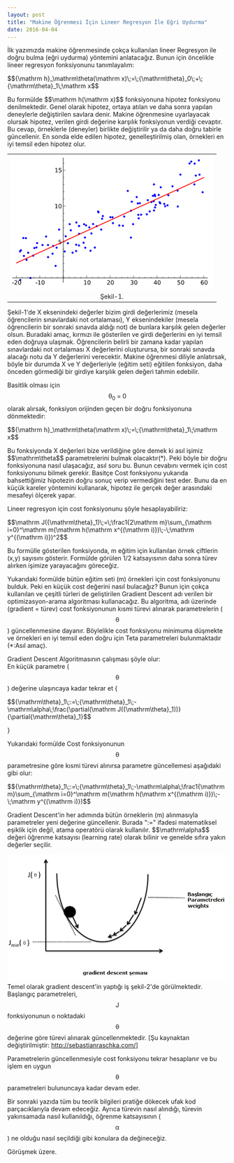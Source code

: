 ```yaml
---
layout: post
title: "Makine Öğrenmesi İçin Lineer Regresyon İle Eğri Uydurma"
date: 2016-04-04
---
```


İlk yazımızda makine öğrenmesinde çokça kullanılan lineer Regresyon ile doğru bulma (eğri uydurma) yöntemini anlatacağız. Bunun için öncelikle lineer regresyon fonksiyonunu tanımlayalım:
<p>$${\mathrm h}_\mathrm\theta(\mathrm x)\;=\;{\mathrm\theta}_0\;+\;{\mathrm\theta}_1\;\mathrm x$$ </p>
Bu formülde $$\mathrm h(\mathrm x)$$ fonksiyonuna hipotez fonksiyonu denilmektedir. Genel olarak hipotez, ortaya atılan ve daha sonra yapılan deneylerle değiştirilen savlara denir. Makine öğrenmesine uyarlayacak olursak hipotez, verilen girdi değerine karşılık fonksiyonun verdiği cevaptır. Bu cevap, örneklerle (deneyler) birlikte değiştirilir ya da daha doğru tabirle güncellenir. En sonda elde edilen hipotez, genelleştirilmiş olan, örnekleri en iyi temsil eden hipotez olur.

<table align="center">
<tr><td style="text-align: center;">
<img src="/img/linear_regression.png" text-align="center"></td></tr>
<tr><td class="tr-caption" style="text-align: center;">Şekil-1.</td></tr>
</table>
Şekil-1'de X eksenindeki değerler bizim girdi değerlerimiz (mesela öğrencilerin sınavlardaki not ortalaması), Y eksenindekiler (mesela öğrencilerin bir sonraki sınavda aldığı not) de bunlara karşılık gelen değerler olsun. Buradaki amaç, kırmızı ile gösterilen ve girdi değerlerini en iyi temsil eden doğruya ulaşmak. Öğrencilerin belirli bir zamana kadar yapılan sınavlardaki not ortalaması X değerlerini oluşturursa, bir sonraki sınavda alacağı notu da Y değerlerini verecektir. Makine öğrenmesi diliyle anlatırsak, böyle bir durumda X ve Y değerleriyle (eğitim seti) eğitilen fonksiyon, daha önceden görmediği bir girdiye karşılık gelen değeri tahmin edebilir.
 
Basitlik olması için $${\mathrm\theta}_0\;=\;0$$ olarak alırsak, fonksiyon orijinden geçen bir doğru fonksiyonuna dönmektedir:
<p>$${\mathrm h}_\mathrm\theta(\mathrm x)\;=\;{\mathrm\theta}_1\;\mathrm x$$</p>
Bu fonksiyonda X değerleri bize verildiğine göre demek ki asıl işimiz $$\mathrm\theta$$ parametrelerini bulmak olacaktır(*). Peki böyle bir doğru fonksiyonuna nasıl ulaşacağız, asıl soru bu. Bunun cevabını vermek için cost fonksiyonunu bilmek gerekir.
Basitçe Cost fonksiyonu yukarıda bahsettiğimiz hipotezin doğru sonuç verip vermediğini test eder. Bunu da en küçük kareler yöntemini kullanarak, hipotez ile gerçek değer arasındaki mesafeyi ölçerek yapar.

Lineer regresyon için cost fonksiyonunu şöyle hesaplayabiliriz:
<p>$$\mathrm J({\mathrm\theta}_1)\;=\;\frac1{2\mathrm m}\sum_{\mathrm i=0}^\mathrm m(\mathrm h(\mathrm x^{(\mathrm i)})\;-\;\mathrm y^{(\mathrm i)})^2$$ </p>

Bu formülle gösterilen fonksiyonda, m eğitim için kullanılan örnek çiftlerin (x,y) sayısını gösterir. Formülde görülen 1/2 katsayısının daha sonra türev alırken işimize yarayacağını göreceğiz.

Yukarıdaki formülde bütün eğitim seti (m) örnekleri için cost fonksiyonunu bulduk. Peki en küçük cost değerini nasıl bulacağız?
Bunun için çokça kullanılan ve çeşitli türleri de geliştirilen Gradient Descent adı verilen bir optimizasyon-arama algoritması kullanacağız. Bu algoritma, adı üzerinde (gradient = türev) cost fonksiyonunun kısmi türevi alınarak parametrelerin ($$\mathrm\theta$$) güncellenmesine dayanır. Böylelikle cost fonksiyonu minimuma düşmekte ve örnekleri en iyi temsil eden doğru için Teta parametreleri bulunmaktadır (*:Asıl amaç).

Gradient Descent Algoritmasının çalışması şöyle olur:<br />
En küçük parametre ($$\mathrm\theta$$) değerine ulaşıncaya kadar tekrar et {
<p>$${\mathrm\theta}_1\;:=\;{\mathrm\theta}_1\;-\mathrm\alpha\;\frac{\partial(\mathrm J({\mathrm\theta}_1))}{\partial{\mathrm\theta}_1}$$</p>
}

Yukarıdaki formülde Cost fonksiyonunun $$\mathrm\theta$$ parametresine göre kısmi türevi alınırsa parametre güncellemesi aşağıdaki gibi olur:
<p>$${\mathrm\theta}_1\;:=\;{\mathrm\theta}_1\;-\mathrm\alpha\;\frac1{\mathrm m}\sum_{\mathrm i=0}^\mathrm m(\mathrm h(\mathrm x^{(\mathrm i)})\;-\;\mathrm y^{(\mathrm i)})$$</p>
Gradient Descent'in her adımında bütün örneklerin (m) alınmasıyla parametreler yeni değerine güncellenir. Burada ":=" ifadesi matematiksel eşiklik için değil, atama operatörü olarak kullanılır. $$\mathrm\alpha$$ değeri öğrenme katsayısı (learning rate) olarak bilinir ve genelde sıfıra yakın değerler seçilir. 

<img src="/img/gradient_descent.png" text-align="center" caption="Şekil-2"><br />
Temel olarak gradient descent'in yaptığı iş şekil-2'de görülmektedir. Başlangıç parametreleri, $$\mathrm J$$ fonksiyonunun o noktadaki $$\mathrm\theta$$ değerine göre türevi alınarak güncellenmektedir. [Şu kaynaktan değiştirilmiştir: http://sebastianraschka.com/]

Parametrelerin güncellenmesiyle cost fonksiyonu tekrar hesaplanır ve bu işlem en uygun $$\mathrm\theta$$ parametreleri bulununcaya kadar devam eder.

Bir sonraki yazıda tüm bu teorik bilgileri pratiğe dökecek ufak kod parçacıklarıyla devam edeceğiz. Ayrıca türevin nasıl alındığı, türevin yakınsamada nasıl kullanıldığı, öğrenme katsayısının ($$\mathrm\alpha$$) ne olduğu nasıl seçildiği gibi konulara da değineceğiz. 

Görüşmek üzere.
